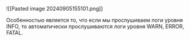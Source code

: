 ![[Pasted image 20240905155101.png]]

Особенностью является то, что если мы прослушиваем логи уровня INFO, то автоматически прослушиваются логи уровня WARN, ERROR, FATAL.
